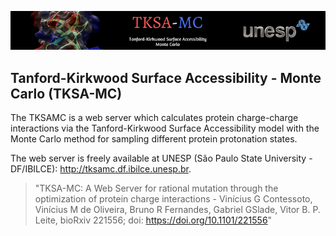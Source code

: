 ![](./aux/TKSA-MC.jpg)
## Tanford-Kirkwood Surface Accessibility - Monte Carlo (TKSA-MC)

The TKSAMC is a web server which calculates protein charge-charge interactions via the Tanford-Kirkwood Surface Accessibility model with the Monte Carlo method for sampling different protein protonation states. 

The web server is freely available at UNESP (São Paulo State University - DF/IBILCE): http://tksamc.df.ibilce.unesp.br.

>"TKSA-MC: A Web Server for rational mutation through the optimization of protein charge interactions - Vinícius G Contessoto, Vinícius M de Oliveira, Bruno R Fernandes, Gabriel GSlade, Vitor B. P. Leite, bioRxiv 221556; doi: https://doi.org/10.1101/221556"
